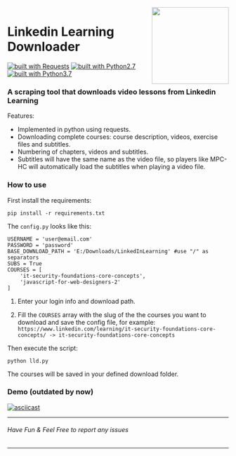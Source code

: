 <img src="https://i.imgur.com/TkbiSQY.png" width="175" align="right">

# Linkedin Learning Downloader
[![built with Requests](https://img.shields.io/badge/built%20with-Requests-yellow.svg?style=flat-square)](http://docs.python-requests.org)
[![built with Python2.7](https://img.shields.io/badge/built%20with-Python2.7-red.svg?style=flat-square)](https://www.python.org/)
[![built with Python3.7](https://img.shields.io/badge/build-python%203-red.svg?style=flat-square)](https://www.python.org/)

### A scraping tool that downloads video lessons from Linkedin Learning
Features:
* Implemented in python using requests.
* Downloading complete courses: course description, videos, exercise files and subtitles.
* Numbering of chapters, videos and subtitles.
* Subtitles will have the same name as the video file, so players like MPC-HC will automatically load the subtitles when playing a video file.

### How to use
First install the requirements:
```
pip install -r requirements.txt
```
The `config.py` looks like this:
```
USERNAME = 'user@email.com'
PASSWORD = 'password'
BASE_DOWNLOAD_PATH = 'E:/Downloads/LinkedInLearning' #use "/" as separators
SUBS = True
COURSES = [
    'it-security-foundations-core-concepts',
    'javascript-for-web-designers-2'
]
```

1. Enter your login info and download path.

2. Fill the `COURSES` array with the slug of the the courses you want to download and save the config file, for example:
`https://www.linkedin.com/learning/it-security-foundations-core-concepts/ -> it-security-foundations-core-concepts`

Then execute the script:
```
python lld.py
```
The courses will be saved in your defined download folder.

### Demo (outdated by now)
[![asciicast](https://asciinema.org/a/143894.png)](https://asciinema.org/a/143894)

---
###### Have Fun & Feel Free to report any issues
---
